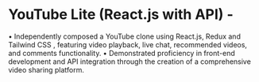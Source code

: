 # YouTube Lite (React.js with API) - 
• Independently composed a YouTube clone using React.js, Redux and Tailwind CSS , featuring video playback, live chat, 
recommended videos, and comments functionality. 
• Demonstrated proficiency in front-end development and API integration through the creation of a comprehensive video
sharing platform. 
